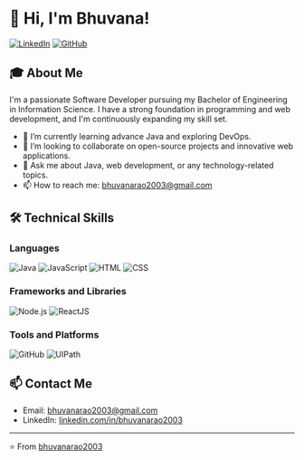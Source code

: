 # 👋 Hi, I'm Bhuvana!

[![LinkedIn](https://img.shields.io/badge/LinkedIn-0077B5?style=for-the-badge&logo=linkedin&logoColor=white)](https://www.linkedin.com/in/bhuvanarao2003)
[![GitHub](https://img.shields.io/badge/GitHub-181717?style=for-the-badge&logo=github&logoColor=white)](https://github.com/bhuvanarao2003)

## 🎓 About Me

I'm a passionate Software Developer pursuing my Bachelor of Engineering in Information Science. I have a strong foundation in programming and web development, and I'm continuously expanding my skill set.

- 🌱 I’m currently learning advance Java and exploring DevOps.
- 👯 I’m looking to collaborate on open-source projects and innovative web applications.
- 💬 Ask me about Java, web development, or any technology-related topics.
- 📫 How to reach me: [bhuvanarao2003@gmail.com](mailto:bhuvanarao2003@gmail.com)

## 🛠 Technical Skills

### Languages
![Java](https://img.shields.io/badge/Java-ED8B00?style=for-the-badge&logo=java&logoColor=white)
![JavaScript](https://img.shields.io/badge/JavaScript-F7DF1E?style=for-the-badge&logo=javascript&logoColor=black)
![HTML](https://img.shields.io/badge/HTML5-E34F26?style=for-the-badge&logo=html5&logoColor=white)
![CSS](https://img.shields.io/badge/CSS3-1572B6?style=for-the-badge&logo=css3&logoColor=white)

### Frameworks and Libraries
![Node.js](https://img.shields.io/badge/Node.js-339933?style=for-the-badge&logo=nodedotjs&logoColor=white)
![ReactJS](https://img.shields.io/badge/ReactJS-E23237?style=for-the-badge&logo=reactjs&logoColor=white)

### Tools and Platforms
![GitHub](https://img.shields.io/badge/GitHub-181717?style=for-the-badge&logo=github&logoColor=white)
![UIPath](https://img.shields.io/badge/UIPath-0C4A70?style=for-the-badge&logo=uipath&logoColor=white)


## 📫 Contact Me

- Email: [bhuvanarao2003@gmail.com](mailto:bhuvanarao2003@gmail.com)
- LinkedIn: [linkedin.com/in/bhuvanarao2003](https://www.linkedin.com/in/bhuvanarao2003)

---

⭐️ From [bhuvanarao2003](https://github.com/bhuvanarao2003)
